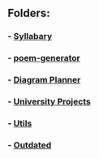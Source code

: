 ## Folders:
### - [Syllabary](https://github.com/liam-robertson-syllabary)
### - [poem-generator](https://github.com/liam-robertson-poem-generator)
### - [Diagram Planner](https://github.com/liam-robertson-diagram-planner)
### - [University Projects](https://github.com/liam-robertson-university)
### - [Utils](https://github.com/liam-robertson-utils)
### - [Outdated](https://github.com/liam-robertson-outdated)
















